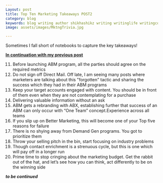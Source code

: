 ```yaml
---
Layout: post
title: Top Ten Marketing Takeaways POST2
category: blog
keywords: blog writing author shikhashikz writing writinglife writingcommunity dailyblogpost dailyblogpostchallenge marketing abm
image: assets/images/MktngTrivia.jpg

---
```


Sometimes I fall short of notebooks to capture the key takeaways!

**[In continuation with my previous post](https://shikhashikz.com/Marketing-Trivia-Post1/)**

11.	Before launching ABM program, all the parties should agree on the required metrics
12.	Do not sign off Direct Mail. Off late, I am seeing many posts where marketers are talking about this "forgotten" tactic and sharing the success which they had in their ABM programs
13.	Keep your target accounts engaged with content. You should be in front of them even when they are not contemplating for a purchase
14.	Delivering valuable information without an ask
15.	ABM gets a rebranding with ABX, establishing further that success of an ABM can only occur with “One Team” concept.Experience across all teams
16.	If you slip up on Better Marketing, this will become one of your Top five reasons for failure
17.	There is no shying away from Demand Gen programs. You got to prioritize them
18.	Throw your selling pitch in the bin, start focusing on industry problems
19.	Though contact enrichment is a strenuous cycle, but this is one which will pay off in a longer run
20.	Prime time to stop cringing about the marketing budget. Get the rabbit out of the hat, and let’s see how you can think, act differently to be on the winning side

***to be continued***
